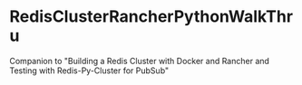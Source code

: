 # RedisClusterRancherPythonWalkThru
Companion to "Building a Redis Cluster with Docker and Rancher and Testing with Redis-Py-Cluster for PubSub"
